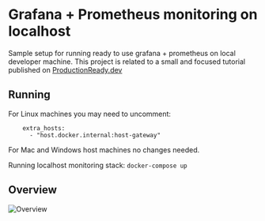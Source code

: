 # Grafana + Prometheus monitoring on localhost
Sample setup for running ready to use grafana + prometheus on local developer machine. This project is related to a small and focused tutorial published on [ProductionReady.dev](https://productionready.dev)

## Running
For Linux machines you may need to uncomment:
```
    extra_hosts:
      - "host.docker.internal:host-gateway"
```
For Mac and Windows host machines no changes needed.

Running localhost monitoring stack:
```docker-compose up```

## Overview
![Overview](http://www.plantuml.com/plantuml/proxy?src=https://raw.githubusercontent.com/rutkowskij/tutorials/master/localhost-metrics-prometheus/overview.iuml)

